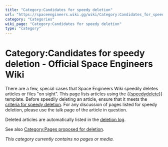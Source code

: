 ```yaml
---
title: "Category:Candidates for speedy deletion"
url: "https://spaceengineers.wiki.gg/wiki/Category:Candidates_for_speedy_deletion"
category: "Categories"
wiki_page: "Category:Candidates for speedy deletion"
type: "category"
---
```


# Category:Candidates for speedy deletion - Official Space Engineers Wiki

There are a few, special cases that Space Engineers Wiki speedily deletes articles or files "on sight". This page lists articles using the {{[speedydelete](https://spaceengineers.wiki.gg/wiki/Template:Speedydelete "Template:Speedydelete")}} template. Before speedily deleting an article, ensure that it meets the [criteria for speedy deletion](https://spaceengineers.wiki.gg/wiki/Space_Engineers_Wiki:Candidates_for_speedy_deletion "Space Engineers Wiki:Candidates for speedy deletion"). For any discussion of pages listed for speedy deletion, please use the talk page of the article in question.

Deleted articles are automatically listed in the [deletion log](https://spaceengineers.wiki.gg/wiki/Special:Log/delete "Special:Log/delete").

See also [Category:Pages proposed for deletion](https://spaceengineers.wiki.gg/wiki/Category:Pages_proposed_for_deletion "Category:Pages proposed for deletion").

_This category currently contains no pages or media._